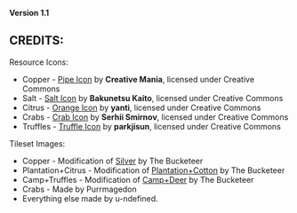 **Version 1.1**

## CREDITS:
Resource Icons:

* Copper - [Pipe Icon](https://thenounproject.com/icon/1641076/) by **Creative Mania**, licensed under Creative Commons
* Salt - [Salt Icon](https://thenounproject.com/icon/714262/) by **Bakunetsu Kaito**, licensed under Creative Commons
* Citrus - [Orange Icon](https://thenounproject.com/icon/1753248/) by **yanti**, licensed under Creative Commons
* Crabs - [Crab Icon](https://thenounproject.com/icon/3062589/) by **Serhii Smirnov**, licensed under Creative Commons
* Truffles - [Truffle Icon](https://thenounproject.com/icon/1576609/) by **parkjisun**, licensed under Creative Commons

Tileset Images:

* Copper - Modification of [Silver](https://github.com/yairm210/Unciv/blob/master/android/Images/TileSets/FantasyHex/Tiles/Silver.png) by The Bucketeer 
* Plantation+Citrus - Modification of [Plantation+Cotton](https://github.com/yairm210/Unciv/blob/master/android/Images/TileSets/FantasyHex/Tiles/Plantation%2BCotton.png) by The Bucketeer 
* Camp+Truffles - Modification of [Camp+Deer](https://github.com/yairm210/Unciv/blob/master/android/Images/TileSets/FantasyHex/Tiles/Camp%2BDeer.png) by The Bucketeer
* Crabs - Made by Purrmagedon
* Everything else made by u-ndefined.
